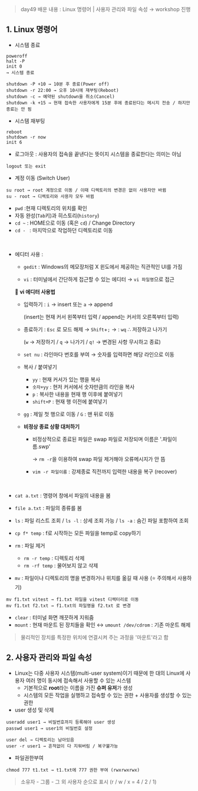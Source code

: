> day49 배운 내용 : Linux 명령어 | 사용자 관리와 파일 속성 → workshop 진행

## 1. Linux 명령어

- 시스템 종료 

```
poweroff
halt -P
init 0
→ 시스템 종료

shutdown -P +10 → 10분 후 종료(Power off)
shutdown -r 22:00 → 오후 10시에 재부팅(Reboot)
shutdown -c → 예약된 shutdown을 취소(Cancel)
shutdown -k +15 → 현재 접속한 사용자에게 15분 후에 종료된다는 메시지 전송 / 하지만 종료는 안 됨
```

- 시스템 재부팅

```
reboot
shutdown -r now
init 6
```

- 로그아웃 : 사용자의 접속을 끝낸다는 뜻이지 시스템을 종료한다는 의미는 아님

```
logout 또는 exit
```

- 계정 이동 (Switch User)

```
su root → root 계정으로 이동 / 이때 디렉토리의 변경은 없이 사용자만 바뀜
su - root → 디렉토리와 사용자 모두 바뀜
```

- `pwd` :현재 디렉토리의 위치를 확인
- 자동 완성(`Tab`키)과 히스토리(`history`)
- `cd ~` : HOME으로 이동 (혹은 `cd`) / Change Directory
- `cd - ` : 마지막으로 작업하던 디렉토리로 이동

<br>

- 에디터 사용 :

  - `gedit` : Windows의 메모장처럼 X 윈도에서 제공하는 직관적인 UI를 가짐

  - `vi` : 터미널에서 간단하게 접근할 수 있는 에디터 → `vi 파일명`으로 접근

  :round_pushpin: ​**vi 에디터 사용법** 

  - 입력하기 : `i` → insert 또는 `a` → append

    (insert는 현재 커서 왼쪽부터 입력 / append는 커서의 오른쪽부터 입력)

  - 종료하기 :  `Esc` 로 모드 해제 → `Shift`+`;` → : `wq` ∴ 저장하고 나가기

    (`w` → 저장하기 / `q` → 나가기 / `q!` → 변경된 사항 무시하고 종료)

  - `set nu` : 라인마다 번호를 부여 → 숫자를 입력하면 해당 라인으로 이동

  - 복사 / 붙여넣기
    - `yy` : 현재 커서가 있는 행을 복사
    - `숫자+yy` : 현저 커서에서 숫자만큼의 라인을 복사
    - `p` : 복사한 내용을 현재 행 이후에 붙여넣기
    - `shift+P` : 현재 행 이전에 붙여넣기

  - `gg` : 제일 첫 행으로 이동 / `G` : 맨 뒤로 이동

  - **비정상 종료 상황 대처하기**

    - 비정상적으로 종료된 파일은 swap 파일로 저장되며 이름은 '.파일이름.swp'

      → `rm -r`을 이용하여 swap 파일 제거해야 오류메시지가 안 뜸

    - `vim -r 파일이름` : 강제종료 직전까지 입력한 내용을 복구 (recover)

<br>

- `cat a.txt` : 명령어 창에서 파일의 내용을 봄

- `file a.txt` : 파일의 종류를 봄

- `ls` : 파일 리스트 조회 / `ls -l` : 상세 조회 가능 / `ls -a` : 숨긴 파일 포함하여 조회 

- `cp f* temp` : f로 시작하는 모든 파일을 temp로 copy하기
- `rm` : 파일 제거
  - `rm -r temp` : 디렉토리 삭제
  - `rm -rf temp` : 물어보지 않고 삭제

- `mv` : 파일이나 디렉토리의 명을 변경하거나 위치를 옮길 때 사용 ​(:star: 주의해서 사용하기)

```
mv f1.txt vitest → f1.txt 파일을 vitest 디렉터리로 이동
mv f1.txt f2.txt → f1.txt의 파일명을 f2.txt 로 변경 
```

- `clear` : 터미널 화면 깨끗하게 지워줌
- `mount` : 현재 마운트 된 장치들을 확인 ↔ `umount /dev/cdrom` : 기존 마운트 해제

> 물리적인 장치를 특정한 위치에 연결시켜 주는 과정을 '마운트'라고 함



## 2. 사용자 관리와 파일 속성

- Linux는 다중 사용자 시스템(multi-user system)이기 때문에 한 대의 Linux에 사용자 여러 명이 동시에 접속해서 사용할 수 있는 시스템 
  - 기본적으로 **root**라는 이름을 가진 **슈퍼 유저**가 생성
  - 시스템의 모든 작업을 실행하고 접속할 수 있는 권한 + 사용자를 생성할 수 있는 권한
- user 생성 및 삭제

```
useradd user1 → 비밀번호까지 등록해야 user 생성
passwd user1 → user1의 비밀번호 설정

user del → 디렉토리는 남아있음
user -r user1 → 흔적없이 다 지워버림 / 복구불가능
```

- 파일권한부여

```
chmod 777 t1.txt → t1.txt에 777 권한 부여 (rwxrwxrwx)
```

> 소유자 - 그룹 - 그 외 사용자 순으로 표시 (r / w / x = 4 / 2 / 1)

